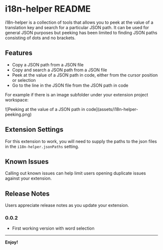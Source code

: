 # i18n-helper README

i18n-helper is a collection of tools that allows you to peek at the value of a translation key and search for a particular JSON path.
It can be used for general JSON purposes but peeking has been limited to finding JSON paths consisting of dots and no brackets.

## Features

- Copy a JSON path from a JSON file
- Copy and search a JSON path from a JSON file
- Peek at the value of a JSON path in code, either from the cursor position or selection
- Go to the line in the JSON file from the JSON path in code

For example if there is an image subfolder under your extension project workspace:

\!\[Peeking at the value of a JSON path in code\]\(assets/i18n-helper-peeking.png\)

## Extension Settings

For this extension to work, you will need to supply the paths to the json files in the `i18n-helper.jsonPaths` setting.

## Known Issues

Calling out known issues can help limit users opening duplicate issues against your extension.

## Release Notes

Users appreciate release notes as you update your extension.

### 0.0.2

- First working version with word selection

---

**Enjoy!**
